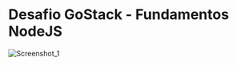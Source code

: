 # Desafio GoStack - Fundamentos NodeJS

![Screenshot_1](https://user-images.githubusercontent.com/39929399/98111522-79ea2500-1e7f-11eb-86a9-c13888a46ccf.png)
